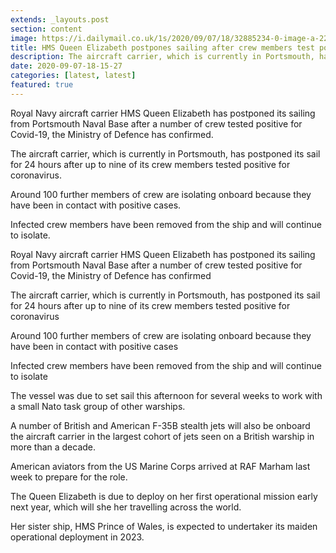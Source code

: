 ```yaml
---
extends: _layouts.post
section: content
image: https://i.dailymail.co.uk/1s/2020/09/07/18/32885234-0-image-a-22_1599498376363.jpg 
title: HMS Queen Elizabeth postpones sailing after crew members test positive for Covid-19 
description: The aircraft carrier, which is currently in Portsmouth, has postponed its sail for 24 hours after up to 10 crew members tested positive for coronavirus. 
date: 2020-09-07-18-15-27 
categories: [latest, latest] 
featured: true 
--- 
```

Royal Navy aircraft carrier HMS Queen Elizabeth has postponed its sailing from Portsmouth Naval Base after a number of crew tested positive for Covid-19, the Ministry of Defence has confirmed.

The aircraft carrier, which is currently in Portsmouth, has postponed its sail for 24 hours after up to nine of its crew members tested positive for coronavirus. 

Around 100 further members of crew are isolating onboard because they have been in contact with positive cases.  

Infected crew members have been removed from the ship and will continue to isolate.  

Royal Navy aircraft carrier HMS Queen Elizabeth has postponed its sailing from Portsmouth Naval Base after a number of crew tested positive for Covid-19, the Ministry of Defence has confirmed

The aircraft carrier, which is currently in Portsmouth, has postponed its sail for 24 hours after up to nine of its crew members tested positive for coronavirus

Around 100 further members of crew are isolating onboard because they have been in contact with positive cases

Infected crew members have been removed from the ship and will continue to isolate

The vessel was due to set sail this afternoon for several weeks to work with a small Nato task group of other warships. 

A number of British and American F-35B stealth jets will also be onboard the aircraft carrier in the largest cohort of jets seen on a British warship in more than a decade. 

American aviators from the US Marine Corps arrived at RAF Marham last week to prepare for the role. 

The Queen Elizabeth is due to deploy on her first operational mission early next year, which will she her travelling across the world.

Her sister ship, HMS Prince of Wales, is expected to undertaker its maiden operational deployment in 2023.

